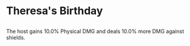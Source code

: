 # Theresa's Birthday

## 

The host gains 10.0% Physical DMG and deals 10.0% more DMG against shields.